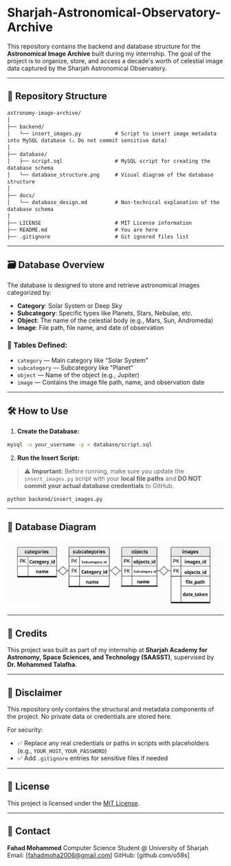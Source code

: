 # Sharjah-Astronomical-Observatory-Archive


This repository contains the backend and database structure for the **Astronomical Image Archive** built during my internship. The goal of the project is to organize, store, and access a decade's worth of celestial image data captured by the Sharjah Astronomical Observatory.

---

## 📂 Repository Structure

```
astronomy-image-archive/
│
├── backend/
│   └── insert_images.py           # Script to insert image metadata into MySQL database (⚠️ Do not commit sensitive data)
│
├── database/
│   ├── script.sql                 # MySQL script for creating the database schema
│   └── database_structure.png     # Visual diagram of the database structure
│
├── docs/
│   └── database_design.md         # Non-technical explanation of the database schema
│
├── LICENSE                        # MIT License information
├── README.md                      # You are here
├── .gitignore                     # Git ignored files list
```

---

## 🗃️ Database Overview

The database is designed to store and retrieve astronomical images categorized by:

* **Category**: Solar System or Deep Sky
* **Subcategory**: Specific types like Planets, Stars, Nebulae, etc.
* **Object**: The name of the celestial body (e.g., Mars, Sun, Andromeda)
* **Image**: File path, file name, and date of observation

### 💾 Tables Defined:

* `category` — Main category like "Solar System"
* `subcategory` — Subcategory like "Planet"
* `object` — Name of the object (e.g., Jupiter)
* `image` — Contains the image file path, name, and observation date

---

## 🛠️ How to Use

1. **Create the Database:**

```bash
mysql -u your_username -p < database/script.sql
```

2. **Run the Insert Script:**

> ⚠️ **Important:** Before running, make sure you update the `insert_images.py` script with your **local file paths** and **DO NOT commit your actual database credentials** to GitHub.

```bash
python backend/insert_images.py
```

---

## 📸 Database Diagram

![Database Structure](database/database_structure.png)

---

## 🙌 Credits

This project was built as part of my internship at **Sharjah Academy for Astronomy, Space Sciences, and Technology (SAASST)**, supervised by **Dr. Mohammed Talafha**.

---

## 🔐 Disclaimer

This repository only contains the structural and metadata components of the project. No private data or credentials are stored here.

For security:

* ✅ Replace any real credentials or paths in scripts with placeholders (e.g., `YOUR_HOST`, `YOUR_PASSWORD`)
* ✅ Add `.gitignore` entries for sensitive files if needed

---

## 📄 License

This project is licensed under the [MIT License](LICENSE).

---

## 📧 Contact

**Fahad Mohammed**
Computer Science Student @ University of Sharjah
Email: \[fahadmoha2006@gmail.com]
GitHub: \[github.com/o58s]
